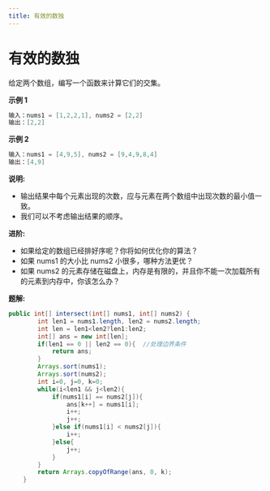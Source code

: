 ```yaml
---
title: 有效的数独
---
```

# 有效的数独

给定两个数组，编写一个函数来计算它们的交集。

**示例 1**

```java
输入：nums1 = [1,2,2,1], nums2 = [2,2]
输出：[2,2]
```

**示例 2**

```java
输入：nums1 = [4,9,5], nums2 = [9,4,9,8,4]
输出：[4,9]
```

**说明:**
- 输出结果中每个元素出现的次数，应与元素在两个数组中出现次数的最小值一致。
- 我们可以不考虑输出结果的顺序。


**进阶:**
- 如果给定的数组已经排好序呢？你将如何优化你的算法？
- 如果 nums1 的大小比 nums2 小很多，哪种方法更优？
- 如果 nums2 的元素存储在磁盘上，内存是有限的，并且你不能一次加载所有的元素到内存中，你该怎么办？

**题解:**
```java
public int[] intersect(int[] nums1, int[] nums2) {
        int len1 = nums1.length, len2 = nums2.length;
        int len = len1<len2?len1:len2;
        int[] ans = new int[len];
        if(len1 == 0 || len2 == 0){  //处理边界条件
            return ans;
        }
        Arrays.sort(nums1);
        Arrays.sort(nums2);
        int i=0, j=0, k=0;
        while(i<len1 && j<len2){
            if(nums1[i] == nums2[j]){
                ans[k++] = nums1[i];
                i++;
                j++;
            }else if(nums1[i] < nums2[j]){
                i++;
            }else{
                j++;
            }
        }
        return Arrays.copyOfRange(ans, 0, k);
    }
```